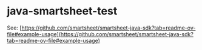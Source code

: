 # java-smartsheet-test
See: [https://github.com/smartsheet/smartsheet-java-sdk?tab=readme-ov-file#example-usage](https://github.com/smartsheet/smartsheet-java-sdk?tab=readme-ov-file#example-usage)